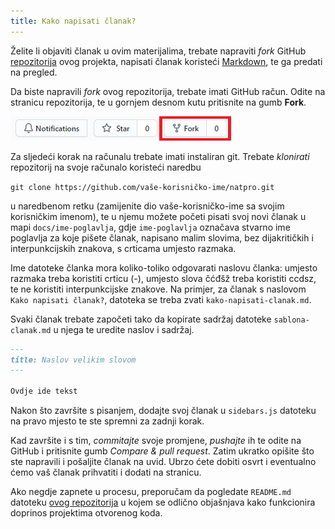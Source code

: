 ```yaml
---
title: Kako napisati članak?
---
```


Želite li objaviti članak u ovim materijalima, trebate napraviti _fork_ GitHub [repozitorija](https://github.com/x-fer/natpro) ovog projekta, napisati članak koristeći [Markdown](upute-za-markdown), te ga predati na pregled.

Da biste napravili _fork_ ovog repozitorija, trebate imati GitHub račun. Odite na stranicu repozitorija, te u gornjem desnom kutu pritisnite na gumb **Fork**.

!['Fork gumb'](../../static/img/fork-1.png)

Za sljedeći korak na računalu trebate imati instaliran git. Trebate _klonirati_ repozitorij na svoje računalo koristeći naredbu 

`git clone https://github.com/vaše-korisničko-ime/natpro.git`

u naredbenom retku (zamijenite dio vaše-korisničko-ime sa svojim korisničkim imenom), te u njemu možete početi pisati svoj novi članak u mapi `docs/ime-poglavlja`, gdje `ime-poglavlja` označava stvarno ime poglavlja za koje pišete članak, napisano malim slovima, bez dijakritičkih i interpunkcijskih znakova, s crticama umjesto razmaka.

Ime datoteke članka mora koliko-toliko odgovarati naslovu članka: umjesto razmaka treba koristiti crticu (-), umjesto slova čćđšž treba koristiti ccdsz, te ne koristiti interpunkcijske znakove. Na primjer, za članak s naslovom `Kako napisati članak?`, datoteka se treba zvati `kako-napisati-clanak.md`.

Svaki članak trebate započeti tako da kopirate sadržaj datoteke `sablona-clanak.md` u njega te uredite naslov i sadržaj.

```markdown
---
title: Naslov velikim slovom
---

Ovdje ide tekst
```

Nakon što završite s pisanjem, dodajte svoj članak u `sidebars.js` datoteku na pravo mjesto te ste spremni za zadnji korak.

Kad završite i s tim, _commitajte_ svoje promjene, _pushajte_ ih te odite na GitHub i pritisnite gumb _Compare & pull request_. Zatim ukratko opišite što ste napravili i pošaljite članak na uvid. Ubrzo ćete dobiti osvrt i eventualno ćemo vaš članak prihvatiti i dodati na stranicu.

Ako negdje zapnete u procesu, preporučam da pogledate `README.md` datoteku [ovog repozitorija](https://github.com/firstcontributions/first-contributions) u kojem se odlično objašnjava kako funkcionira doprinos projektima otvorenog koda.


